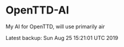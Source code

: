 # OpenTTD-AI
My AI for OpenTTD, will use primarily air

Latest backup: Sun Aug 25 15:21:01 UTC 2019
